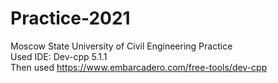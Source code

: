 # Practice-2021
Moscow State University of Civil Engineering Practice<br/>
Used IDE:
  Dev-cpp 5.1.1<br/>
  Then used https://www.embarcadero.com/free-tools/dev-cpp
